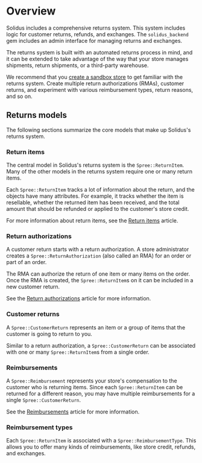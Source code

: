 # Overview

Solidus includes a comprehensive returns system. This system includes logic for
customer returns, refunds, and exchanges. The `solidus_backend` gem includes an
admin interface for managing returns and exchanges.

The returns system is built with an automated returns process in mind, and it
can be extended to take advantage of the way that your store manages shipments,
return shipments, or a third-party warehouse.

We recommend that you [create a sandbox store][solidus-sandbox] to get familiar
with the returns system. Create multiple return authorizations (RMAs), customer
returns, and experiment with various reimbursement types, return reasons, and so
on.

[solidus-sandbox]: ../getting-started/develop-solidus.md#create-a-sandbox-application

## Returns models

The following sections summarize the core models that make up Solidus's returns
system.

### Return items

The central model in Solidus's returns system is the `Spree::ReturnItem`.
Many of the other models in the returns system require one or many return items.

Each `Spree::ReturnItem` tracks a lot of information about the return, and the
objects have many attributes. For example, it tracks whether the item is
resellable, whether the returned item has been received, and the total amount
that should be refunded or applied to the customer's store credit.

For more information about return items, see the [Return items][return-items]
article.

[return-items]: return-items.md

### Return authorizations

A customer return starts with a return authorization. A store administrator
creates a `Spree::ReturnAuthorization` (also called an RMA) for an order or part
of an order.

The RMA can authorize the return of one item or many items on the order. Once
the RMA is created, the `Spree::ReturnItem`s on it can be included in a new
customer return.

See the [Return authorizations][return-authorizations] article for more
information.

[return-authorizations]: return-authorizations.md

### Customer returns

A `Spree::CustomerReturn` represents an item or a group of items that the
customer is going to return to you.

Similar to a return authorization, a `Spree::CustomerReturn` can be associated
with one or many `Spree::ReturnItem`s from a single order.

### Reimbursements

A `Spree::Reimbursement` represents your store's compensation to the customer
who is returning items. Since each `Spree::ReturnItem` can be returned for a
different reason, you may have multiple reimbursements for a single
`Spree::CustomerReturn`.

See the [Reimbursements][reimbursements] article for more information.

[reimbursements]: reimbursements.md

### Reimbursement types

Each `Spree::ReturnItem` is associated with a `Spree::ReimbursementType`. This
allows you to offer many kinds of reimbursements, like store credit, refunds,
and exchanges.

[reimbursement-types]: reimbursement-types.md
